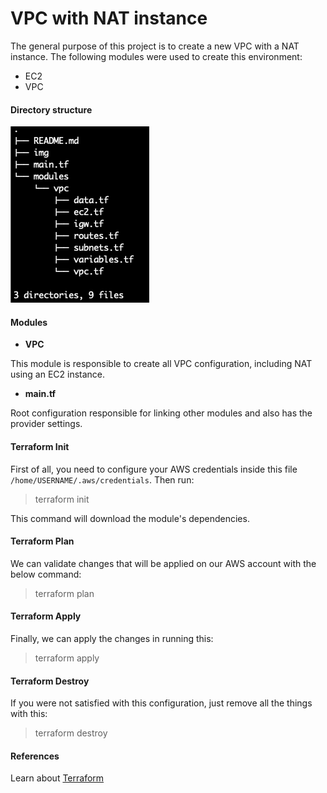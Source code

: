 # VPC with NAT instance

The general purpose of this project is to create a new VPC with a NAT instance. The following modules were used to create this environment: 

- EC2
- VPC

#### Directory structure

![Directory structure](img/tree.png)

#### Modules

* **VPC**

This module is responsible to create all VPC configuration, including NAT using an EC2 instance.

* **main.tf**

Root configuration responsible for linking other modules and also has the provider settings.

#### Terraform Init

First of all, you need to configure your AWS credentials inside this file `/home/USERNAME/.aws/credentials`. Then run:

> terraform init

This command will download the module's dependencies.

#### Terraform Plan

We can validate changes that will be applied on our AWS account with the below command:

> terraform plan

#### Terraform Apply

Finally, we can apply the changes in running this:

> terraform apply

#### Terraform Destroy

If you were not satisfied with this configuration, just remove all the things with this:

> terraform destroy

#### References

Learn about [Terraform](https://learn.hashicorp.com/terraform)